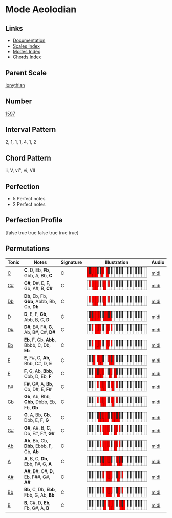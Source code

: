 # Mode Aeolodian

## Links

- [Documentation](index.md)
- [Scales Index](Scales.md)
- [Modes Index](Modes.md)
- [Chords Index](Chords.md)

## Parent Scale

[Ionythian](ScaleIonythian.md)

## Number

[1597](https://ianring.com/musictheory/scales/1597)

## Interval Pattern

2, 1, 1, 1, 4, 1, 2

## Chord Pattern

ii, V, vi⁰, vi, VII

## Perfection

- 5 Perfect notes
- 2 Perfect notes

## Perfection Profile

[false true true false true true true]

## Permutations

| Tonic | Notes | Signature | Illustration | Audio |
|-------|-------|-----------|--------------|-------|
| [C](ModeCNaturalAeolodian.md) | **C**, D, Eb, **Fb**, Gbb, A, Bb, **C** | C | ![CNaturalAeolodian](ModeCNaturalAeolodian.png) | [midi](https://github.com/edipermadi/music/blob/main/docs/ModeCNaturalAeolodian.mid?raw=true) |
| [C#](ModeCSharpAeolodian.md) | **C#**, D#, E, **F**, Gb, A#, B, **C#** | C | ![CSharpAeolodian](ModeCSharpAeolodian.png) | [midi](https://github.com/edipermadi/music/blob/main/docs/ModeCSharpAeolodian.mid?raw=true) |
| [Db](ModeDFlatAeolodian.md) | **Db**, Eb, Fb, **Gbb**, Abbb, Bb, Cb, **Db** | C | ![DFlatAeolodian](ModeDFlatAeolodian.png) | [midi](https://github.com/edipermadi/music/blob/main/docs/ModeDFlatAeolodian.mid?raw=true) |
| [D](ModeDNaturalAeolodian.md) | **D**, E, F, **Gb**, Abb, B, C, **D** | C | ![DNaturalAeolodian](ModeDNaturalAeolodian.png) | [midi](https://github.com/edipermadi/music/blob/main/docs/ModeDNaturalAeolodian.mid?raw=true) |
| [D#](ModeDSharpAeolodian.md) | **D#**, E#, F#, **G**, Ab, B#, C#, **D#** | C | ![DSharpAeolodian](ModeDSharpAeolodian.png) | [midi](https://github.com/edipermadi/music/blob/main/docs/ModeDSharpAeolodian.mid?raw=true) |
| [Eb](ModeEFlatAeolodian.md) | **Eb**, F, Gb, **Abb**, Bbbb, C, Db, **Eb** | C | ![EFlatAeolodian](ModeEFlatAeolodian.png) | [midi](https://github.com/edipermadi/music/blob/main/docs/ModeEFlatAeolodian.mid?raw=true) |
| [E](ModeENaturalAeolodian.md) | **E**, F#, G, **Ab**, Bbb, C#, D, **E** | C | ![ENaturalAeolodian](ModeENaturalAeolodian.png) | [midi](https://github.com/edipermadi/music/blob/main/docs/ModeENaturalAeolodian.mid?raw=true) |
| [F](ModeFNaturalAeolodian.md) | **F**, G, Ab, **Bbb**, Cbb, D, Eb, **F** | C | ![FNaturalAeolodian](ModeFNaturalAeolodian.png) | [midi](https://github.com/edipermadi/music/blob/main/docs/ModeFNaturalAeolodian.mid?raw=true) |
| [F#](ModeFSharpAeolodian.md) | **F#**, G#, A, **Bb**, Cb, D#, E, **F#** | C | ![FSharpAeolodian](ModeFSharpAeolodian.png) | [midi](https://github.com/edipermadi/music/blob/main/docs/ModeFSharpAeolodian.mid?raw=true) |
| [Gb](ModeGFlatAeolodian.md) | **Gb**, Ab, Bbb, **Cbb**, Dbbb, Eb, Fb, **Gb** | C | ![GFlatAeolodian](ModeGFlatAeolodian.png) | [midi](https://github.com/edipermadi/music/blob/main/docs/ModeGFlatAeolodian.mid?raw=true) |
| [G](ModeGNaturalAeolodian.md) | **G**, A, Bb, **Cb**, Dbb, E, F, **G** | C | ![GNaturalAeolodian](ModeGNaturalAeolodian.png) | [midi](https://github.com/edipermadi/music/blob/main/docs/ModeGNaturalAeolodian.mid?raw=true) |
| [G#](ModeGSharpAeolodian.md) | **G#**, A#, B, **C**, Db, E#, F#, **G#** | C | ![GSharpAeolodian](ModeGSharpAeolodian.png) | [midi](https://github.com/edipermadi/music/blob/main/docs/ModeGSharpAeolodian.mid?raw=true) |
| [Ab](ModeAFlatAeolodian.md) | **Ab**, Bb, Cb, **Dbb**, Ebbb, F, Gb, **Ab** | C | ![AFlatAeolodian](ModeAFlatAeolodian.png) | [midi](https://github.com/edipermadi/music/blob/main/docs/ModeAFlatAeolodian.mid?raw=true) |
| [A](ModeANaturalAeolodian.md) | **A**, B, C, **Db**, Ebb, F#, G, **A** | C | ![ANaturalAeolodian](ModeANaturalAeolodian.png) | [midi](https://github.com/edipermadi/music/blob/main/docs/ModeANaturalAeolodian.mid?raw=true) |
| [A#](ModeASharpAeolodian.md) | **A#**, B#, C#, **D**, Eb, F##, G#, **A#** | C | ![ASharpAeolodian](ModeASharpAeolodian.png) | [midi](https://github.com/edipermadi/music/blob/main/docs/ModeASharpAeolodian.mid?raw=true) |
| [Bb](ModeBFlatAeolodian.md) | **Bb**, C, Db, **Ebb**, Fbb, G, Ab, **Bb** | C | ![BFlatAeolodian](ModeBFlatAeolodian.png) | [midi](https://github.com/edipermadi/music/blob/main/docs/ModeBFlatAeolodian.mid?raw=true) |
| [B](ModeBNaturalAeolodian.md) | **B**, C#, D, **Eb**, Fb, G#, A, **B** | C | ![BNaturalAeolodian](ModeBNaturalAeolodian.png) | [midi](https://github.com/edipermadi/music/blob/main/docs/ModeBNaturalAeolodian.mid?raw=true) |
